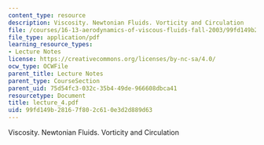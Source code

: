 ```yaml
---
content_type: resource
description: Viscosity. Newtonian Fluids. Vorticity and Circulation
file: /courses/16-13-aerodynamics-of-viscous-fluids-fall-2003/99fd149b28167f802c610e3d2d889d63_lecture_4.pdf
file_type: application/pdf
learning_resource_types:
- Lecture Notes
license: https://creativecommons.org/licenses/by-nc-sa/4.0/
ocw_type: OCWFile
parent_title: Lecture Notes
parent_type: CourseSection
parent_uid: 75d54fc3-032c-35b4-49de-966608dbca41
resourcetype: Document
title: lecture_4.pdf
uid: 99fd149b-2816-7f80-2c61-0e3d2d889d63
---
```

Viscosity. Newtonian Fluids. Vorticity and Circulation